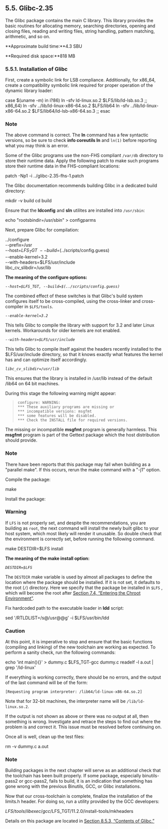 ## 5.5. Glibc-2.35

The Glibc package contains the main C library. This library provides the basic routines for allocating memory, searching directories, opening and closing files, reading and writing files, string handling, pattern matching, arithmetic, and so on.

**Approximate build time:**4.3 SBU

**Required disk space:**818 MB

### 5.5.1. Installation of Glibc

First, create a symbolic link for LSB compliance. Additionally, for x86_64, create a compatibility symbolic link required for proper operation of the dynamic library loader:

case $(uname -m) in
    i?86)   ln -sfv ld-linux.so.2 $LFS/lib/ld-lsb.so.3
    ;;
    x86_64) ln -sfv ../lib/ld-linux-x86-64.so.2 $LFS/lib64
            ln -sfv ../lib/ld-linux-x86-64.so.2 $LFS/lib64/ld-lsb-x86-64.so.3
    ;;
esac

### Note

The above command is correct. The **ln** command has a few syntactic versions, so be sure to check **info coreutils ln** and `ln(1)` before reporting what you may think is an error.

Some of the Glibc programs use the non-FHS compliant `/var/db` directory to store their runtime data. Apply the following patch to make such programs store their runtime data in the FHS-compliant locations:

patch -Np1 -i ../glibc-2.35-fhs-1.patch

The Glibc documentation recommends building Glibc in a dedicated build directory:

mkdir -v build
cd       build

Ensure that the **ldconfig** and **sln** utilites are installed into `/usr/sbin`:

echo "rootsbindir=/usr/sbin" > configparms

Next, prepare Glibc for compilation:

../configure                             \
      --prefix=/usr                      \
      --host=$LFS_TGT                    \
      --build=$(../scripts/config.guess) \
      --enable-kernel=3.2                \
      --with-headers=$LFS/usr/include    \
      libc_cv_slibdir=/usr/lib

**The meaning of the configure options:**

_`--host=$LFS_TGT, --build=$(../scripts/config.guess)`_

The combined effect of these switches is that Glibc's build system configures itself to be cross-compiled, using the cross-linker and cross-compiler in `$LFS/tools`.

_`--enable-kernel=3.2`_

This tells Glibc to compile the library with support for 3.2 and later Linux kernels. Workarounds for older kernels are not enabled.

_`--with-headers=$LFS/usr/include`_

This tells Glibc to compile itself against the headers recently installed to the $LFS/usr/include directory, so that it knows exactly what features the kernel has and can optimize itself accordingly.

_`libc_cv_slibdir=/usr/lib`_

This ensures that the library is installed in /usr/lib instead of the default /lib64 on 64 bit machines.

During this stage the following warning might appear:

> ```
> configure: WARNING:
> *** These auxiliary programs are missing or
> *** incompatible versions: msgfmt
> *** some features will be disabled.
> *** Check the INSTALL file for required versions.
> ```

The missing or incompatible **msgfmt** program is generally harmless. This **msgfmt** program is part of the Gettext package which the host distribution should provide.

### Note

There have been reports that this package may fail when building as a "parallel make". If this occurs, rerun the make command with a "-j1" option.

Compile the package:

make

Install the package:

### Warning

If `LFS` is not properly set, and despite the recommendations, you are building as `root`, the next command will install the newly built glibc to your host system, which most likely will render it unusable. So double check that the environment is correctly set, before running the following command.

make DESTDIR=$LFS install

**The meaning of the **make install** option:**

_`DESTDIR=$LFS`_

The `DESTDIR` make variable is used by almost all packages to define the location where the package should be installed. If it is not set, it defaults to the root (`/`) directory. Here we specify that the package be installed in `$LFS` , which will become the root after [Section 7.4, “Entering the Chroot Environment”](https://linuxfromscratch.org/lfs/downloads/stable/LFS-BOOK-11.1-NOCHUNKS.html#ch-tools-chroot "7.4. Entering the Chroot Environment").

Fix hardcoded path to the executable loader in **ldd** script:

sed '/RTLDLIST=/s@/usr@@g' -i $LFS/usr/bin/ldd

### Caution

At this point, it is imperative to stop and ensure that the basic functions (compiling and linking) of the new toolchain are working as expected. To perform a sanity check, run the following commands:

echo 'int main(){}' > dummy.c
$LFS_TGT-gcc dummy.c
readelf -l a.out | grep '/ld-linux'

If everything is working correctly, there should be no errors, and the output of the last command will be of the form:

```
[Requesting program interpreter: /lib64/ld-linux-x86-64.so.2]
```

Note that for 32-bit machines, the interpreter name will be `/lib/ld-linux.so.2`.

If the output is not shown as above or there was no output at all, then something is wrong. Investigate and retrace the steps to find out where the problem is and correct it. This issue must be resolved before continuing on.

Once all is well, clean up the test files:

rm -v dummy.c a.out

### Note

Building packages in the next chapter will serve as an additional check that the toolchain has been built properly. If some package, especially binutils-pass2 or gcc-pass2, fails to build, it is an indication that something has gone wrong with the previous Binutils, GCC, or Glibc installations.

Now that our cross-toolchain is complete, finalize the installation of the limits.h header. For doing so, run a utility provided by the GCC developers:

$LFS/tools/libexec/gcc/$LFS_TGT/11.2.0/install-tools/mkheaders

Details on this package are located in [Section 8.5.3, “Contents of Glibc.”](https://linuxfromscratch.org/lfs/downloads/stable/LFS-BOOK-11.1-NOCHUNKS.html#contents-glibc "8.5.3. Contents of Glibc")
